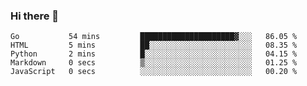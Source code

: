 ### Hi there 👋

<!--
**KLXLjun/KLXLjun** is a ✨ _special_ ✨ repository because its `README.md` (this file) appears on your GitHub profile.

Here are some ideas to get you started:

- 🔭 I’m currently working on ...
- 🌱 I’m currently learning ...
- 👯 I’m looking to collaborate on ...
- 🤔 I’m looking for help with ...
- 💬 Ask me about ...
- 📫 How to reach me: ...
- 😄 Pronouns: ...
- ⚡ Fun fact: ...
-->

<!--START_SECTION:waka-->
```text
Go           54 mins         █████████████████████▓░░░   86.05 % 
HTML         5 mins          ██░░░░░░░░░░░░░░░░░░░░░░░   08.35 % 
Python       2 mins          █░░░░░░░░░░░░░░░░░░░░░░░░   04.15 % 
Markdown     0 secs          ▒░░░░░░░░░░░░░░░░░░░░░░░░   01.25 % 
JavaScript   0 secs          ░░░░░░░░░░░░░░░░░░░░░░░░░   00.20 % 
```
<!--END_SECTION:waka-->
